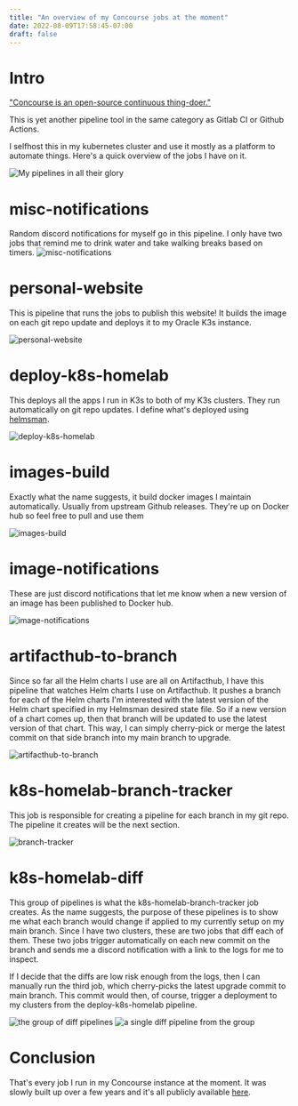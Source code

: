 ```yaml
---
title: "An overview of my Concourse jobs at the moment"
date: 2022-08-09T17:58:45-07:00
draft: false
---
```


# Intro

["Concourse is an open-source continuous thing-doer."](https://concourse-ci.org/)

This is yet another pipeline tool in the same category as Gitlab CI or Github Actions.

I selfhost this in my kubernetes cluster and use it mostly as a platform to automate things. Here's a quick overview of the jobs I have on it.

![My pipelines in all their glory](overview.png)

# misc-notifications
Random discord notifications for myself go in this pipeline. I only have two jobs that remind me to drink water and take walking breaks based on timers.
![misc-notifications](misc-notifications.png)

# personal-website
This is pipeline that runs the jobs to publish this website! It builds the image on each git repo update and deploys it to my Oracle K3s instance.

![personal-website](personal-website.png)

# deploy-k8s-homelab
This deploys all the apps I run in K3s to both of my K3s clusters. They run automatically on git repo updates. I define what's deployed using [helmsman](https://github.com/Praqma/helmsman).

![deploy-k8s-homelab](deploy.png)

# images-build
Exactly what the name suggests, it build docker images I maintain automatically. Usually from upstream Github releases. They're up on Docker hub so feel free to pull and use them

![images-build](images-build.png)

# image-notifications
These are just discord notifications that let me know when a new version of an image has been published to Docker hub.

![image-notifications](image-notifications.png)

# artifacthub-to-branch
Since so far all the Helm charts I use are all on Artifacthub, I have this pipeline that watches Helm charts I use on Artifacthub. It pushes a branch for each of the Helm charts I'm interested with the latest version of the Helm chart specified in my Helmsman desired state file. So if a new version of a chart comes up, then that branch will be updated to use the latest version of that chart. This way, I can simply cherry-pick or merge the latest commit on that side branch into my main branch to upgrade.

![artifacthub-to-branch](artifacthub-to-branch.png)

# k8s-homelab-branch-tracker
This job is responsible for creating a pipeline for each branch in my git repo. The pipeline it creates will be the next section.

![branch-tracker](branch-tracker.png)

# k8s-homelab-diff
This group of pipelines is what the k8s-homelab-branch-tracker job creates. As the name suggests, the purpose of these pipelines is to show me what each branch would change if applied to my currently setup on my main branch. Since I have two clusters, these are two jobs that diff each of them. These two jobs trigger automatically on each new commit on the branch and sends me a discord notification with a link to the logs for me to inspect.

If I decide that the diffs are low risk enough from the logs, then I can manually run the third job, which cherry-picks the latest upgrade commit to main branch. This commit would then, of course, trigger a deployment to my clusters from the deploy-k8s-homelab pipeline.

![the group of diff pipelines](diff-group.png)
![a single diff pipeline from the group](diff-pipeline.png)

# Conclusion
That's every job I run in my Concourse instance at the moment. It was slowly built up over a few years and it's all publicly available [here](https://github.com/FlipEnergy/concourse-pipelines).
